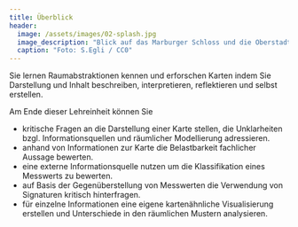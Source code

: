 ```yaml
---
title: Überblick
header:
  image: /assets/images/02-splash.jpg
  image_description: "Blick auf das Marburger Schloss und die Oberstadt."
  caption: "Foto: S.Egli / CC0"
---
```

Sie lernen Raumabstraktionen kennen und erforschen Karten indem Sie Darstellung und Inhalt beschreiben, interpretieren, reflektieren und selbst erstellen.

<!--more-->

Am Ende dieser Lehreinheit können Sie
  * kritische Fragen an die Darstellung einer Karte stellen, die Unklarheiten bzgl. Informationsquellen und räumlicher Modellierung adressieren.
  * anhand von Informationen zur Karte die Belastbarkeit fachlicher Aussage bewerten.
  * eine externe Informationsquelle nutzen um die Klassifikation eines Messwerts zu bewerten.
  * auf Basis der Gegenüberstellung von Messwerten die Verwendung von Signaturen kritisch hinterfragen.
  * für einzelne Informationen eine eigene kartenähnliche Visualisierung erstellen und Unterschiede in den räumlichen Mustern analysieren.



